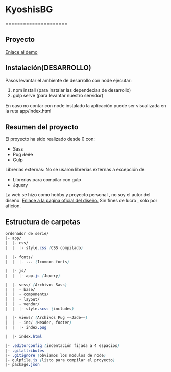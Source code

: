 # KyoshisBG
=====================

Proyecto
-------------------
[Enlace al demo](https://pacch.github.io/KyoshisBG/app/index.html)

Instalación(DESARROLLO)
-----------------------
Pasos levantar el ambiente de desarrollo con node ejecutar:

1. npm install (para instalar las dependecias de desarrollo)
2. gulp serve (para levantar nuestro servidor)

En caso no contar con node instalado la aplicación puede ser visualizada en la ruta app/index.html

Resumen del proyecto
--------------------
El proyecto ha sido realizado desde 0 con:
* Sass
* Pug ~~Jade~~
* Gulp

Librerias externas:
No se usaron librerias externas a excepción de:
* Librerias para compilar con gulp
* Jquery

La web se hizo como hobby y proyecto personal , no soy el autor del diseño. 
[Enlace a la pagina oficial del diseño.](http://www.mrsushiperu.com/)
Sin fines de lucro , solo por aficion.

Estructura de carpetas
----------------------

```scss
ordenador de serie/
|- app/
|  |- css/
|  |  |- style.css (CSS compilado)

|  |- fonts/
|  |  |- ... (Icomoon fonts)

|  |- js/
|  |  |- app.js (Jquery)

|  |- scss/ (Archivos Sass)
|  |  - base/
|  |  - components/
|  |  - layout/
|  |  - vendor/
|  |  |- style.scss (includes)

|  |- views/ (Archivos Pug ~~Jade~~)
|  |  - inc/ (Header, footer)
|  |  |- index.pug 

|  |- index.html

|- .editorconfig (indentación fijada a 4 espacios)
|- .gitattributes
|- .gitignore (obviamos los modulos de node)
|- gulpfile.js (listo para compilar el proyecto)
|- package.json
